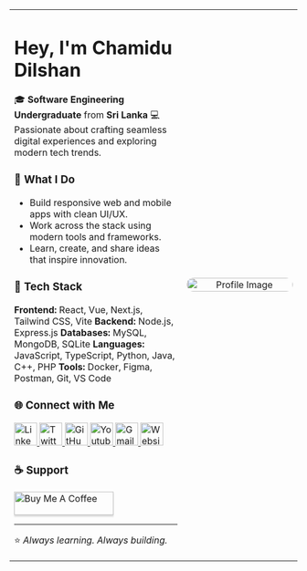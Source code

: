 <table>
  <tr>
    <td valign="top" width="60%">

# Hey, I'm **Chamidu Dilshan**

🎓 **Software Engineering Undergraduate** from **Sri Lanka**
💻 Passionate about crafting seamless digital experiences and exploring modern tech trends.

### 🚀 What I Do

* Build responsive web and mobile apps with clean UI/UX.
* Work across the stack using modern tools and frameworks.
* Learn, create, and share ideas that inspire innovation.

### 🧠 Tech Stack

**Frontend:** React, Vue, Next.js, Tailwind CSS, Vite
**Backend:** Node.js, Express.js
**Databases:** MySQL, MongoDB, SQLite
**Languages:** JavaScript, TypeScript, Python, Java, C++, PHP
**Tools:** Docker, Figma, Postman, Git, VS Code

### 🌐 Connect with Me

<p align="left">
  <a href="https://www.linkedin.com/in/chamidu-dilshan-082b43274/" target="_blank">
    <img src="https://raw.githubusercontent.com/gauravghongde/social-icons/9d939e1c5b7ea4a24ac39c3e4631970c0aa1b920/SVG/Color/LinkedIN.svg" alt="LinkedIN" width="40" height="40"/>
  </a>
  <a href="https://x.com/Chamidu0423" target="_blank">
    <img src="https://raw.githubusercontent.com/gauravghongde/social-icons/9d939e1c5b7ea4a24ac39c3e4631970c0aa1b920/SVG/Color/Twitter.svg" alt="Twitter" width="40" height="40"/>
  </a>
  <a href="https://github.com/Chamidu0423" target="_blank">
    <img src="https://raw.githubusercontent.com/gauravghongde/social-icons/9d939e1c5b7ea4a24ac39c3e4631970c0aa1b920/SVG/Color/Github.svg" alt="GitHub" width="40" height="40"/>
  </a>
  <a href="https://youtube.com/@naljian?si=1Rxj76uo_l0bNnxv" target="_blank">
    <img src="https://raw.githubusercontent.com/gauravghongde/social-icons/9d939e1c5b7ea4a24ac39c3e4631970c0aa1b920/SVG/Color/Youtube.svg" alt="Youtube" width="40" height="40"/>
  </a>
  <a href="mailto:chamidudilshan0423@gmail.com" target="_blank">
    <img src="https://raw.githubusercontent.com/gauravghongde/social-icons/9d939e1c5b7ea4a24ac39c3e4631970c0aa1b920/SVG/Color/Gmail.svg" alt="Gmail" width="40" height="40"/>
  </a>
  <a href="https://chamidu-dilshaninfo.web.app/" target="_blank">
    <img src="https://raw.githubusercontent.com/gauravghongde/social-icons/9d939e1c5b7ea4a24ac39c3e4631970c0aa1b920/SVG/Color/WWW.svg" alt="Website" width="40" height="40"/>
  </a>
</p>

### ☕ Support

<p align="left">
<a href="https://www.buymeacoffee.com/chamidudili" target="_blank"><img src="https://www.buymeacoffee.com/assets/img/custom_images/orange_img.png" alt="Buy Me A Coffee" style="height: 41px !important;width: 174px !important;box-shadow: 0px 3px 2px 0px rgba(190, 190, 190, 0.5) !important;-webkit-box-shadow: 0px 3px 2px 0px rgba(190, 190, 190, 0.5) !important;" ></a>
</p>

---

⭐ *Always learning. Always building.*

</td>
<td align="center" width="40%">

<img src="https://i.pinimg.com/736x/24/ef/23/24ef2382187e2d99b35a4b3859a9e7de.jpg" width="100%" style="border-radius: 16px;" alt="Profile Image"/>

</td>
  </tr>
</table>
